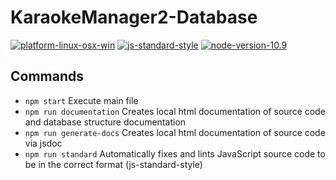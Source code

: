 # KaraokeManager2-Database

[![platform-linux-osx-win](https://img.shields.io/badge/platform-linux%20%7C%20osx%20%7C%20win-lightgrey.svg)](https://nodejs.org/en/download/current/)
[![js-standard-style](https://img.shields.io/badge/code%20style-standard-brightgreen.svg)](http://standardjs.com)
[![node-version-10.9](https://img.shields.io/badge/node-v10.9-blue.svg)](https://nodejs.org/en/blog/release/v10.9.0/)




## Commands

- `npm start` Execute main file
- `npm run documentation` Creates local html documentation of source code and database structure documentation
- `npm run generate-docs` Creates local html documentation of source code via jsdoc
- `npm run standard` Automatically fixes and lints JavaScript source code to be in the correct format (js-standard-style)
